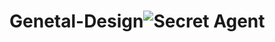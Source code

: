 # Genetal-Design![Secret Agent](https://user-images.githubusercontent.com/90193755/137005257-ae43ec93-d4fa-47ac-bd04-82cb0553be7e.png)
